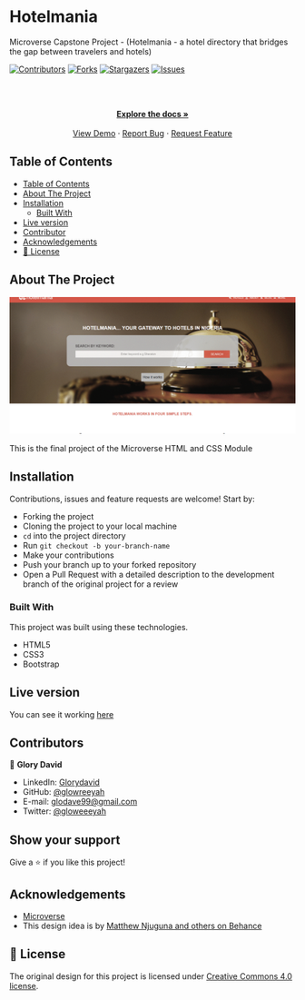 # Hotelmania
Microverse Capstone Project - (Hotelmania - a hotel directory that bridges the gap between travelers and hotels)

<!--
*** Thanks for checking out this README Template. If you have a suggestion that would
*** make this better, please fork the repo and create a pull request or simply open
*** an issue with the tag "enhancement".
*** Thanks again! Now go create something AMAZING! :D
-->

<!-- PROJECT SHIELDS -->
<!--
*** I'm using markdown "reference style" links for readability.
*** Reference links are enclosed in brackets [ ] instead of parentheses ( ).
*** See the bottom of this document for the declaration of the reference variables
*** for contributors-url, forks-url, etc. This is an optional, concise syntax you may use.
*** https://www.markdownguide.org/basic-syntax/#reference-style-links
-->
[![Contributors][contributors-shield]][contributors-url]
[![Forks][forks-shield]][forks-url]
[![Stargazers][stars-shield]][stars-url]
[![Issues][issues-shield]][issues-url]

<!-- PROJECT LOGO -->
<br />
<p align="center">
  <a href="https://github.com/glowreeyah/Hotelmania">
  </a>

  <br />
  <a href="https://github.com/glowreeyah/Hotelmania"><strong>Explore the docs »</strong></a>
  <br />
  <br />
  <a href="https://raw.githack.com/glowreeyah/Hotelmania/feature/main.html">View Demo</a>
  ·
  <a href="https://github.com/glowreeyah/Hotelmania/issues">Report Bug</a>
  ·
  <a href="https://github.com/glowreeyah/Hotelmania/issues">Request Feature</a>
</p>

<!-- TABLE OF CONTENTS -->
## Table of Contents

- [Table of Contents](#table-of-contents)
- [About The Project](#about-the-project)
- [Installation](#installation)
  - [Built With](#built-with)
- [Live version](#live-version)
- [Contributor](#contributor)
- [Acknowledgements](#acknowledgements)
- [📝 License](#license)

<!-- ABOUT THE PROJECT -->
## About The Project

[![Product Name Screen Shot][product-screenshot]](screenshot.gif)

This is the final project of the Microverse HTML and CSS Module

<!-- ABOUT THE PROJECT -->
## Installation
Contributions, issues and feature requests are welcome! Start by:
* Forking the project
* Cloning the project to your local machine
* `cd` into the project directory
* Run `git checkout -b your-branch-name`
* Make your contributions
* Push your branch up to your forked repository
* Open a Pull Request with a detailed description to the development branch of the original project for a review

### Built With
This project was built using these technologies.
* HTML5
* CSS3
* Bootstrap

<!-- LIVE VERSION -->
## Live version

You can see it working [here](https://raw.githack.com/glowreeyah/Hotelmania/feature/main.html)

<!-- CONTACT -->
## Contributors

👤 **Glory David** 
    
- LinkedIn: [Glorydavid](https://www.linkedin/glory-david) 
- GitHub: [@glowreeyah](https://github.com/glowreeyah)
- E-mail: glodave99@gmail.com
- Twitter: [@gloweeeyah](https://twitter.com/gloweeeyah)


## Show your support

Give a ⭐️ if you like this project!

<!-- ACKNOWLEDGEMENTS -->
## Acknowledgements
* [Microverse](https://www.microverse.org/)
* This design idea is by [Matthew Njuguna and others on Behance](https://www.behance.net/mathewnjuguna)

<!-- MARKDOWN LINKS & IMAGES -->
<!-- https://www.markdownguide.org/basic-syntax/#reference-style-links -->
[contributors-shield]: https://img.shields.io/github/contributors/glowreeyah/Hotelmania.svg?style=flat-square
[contributors-url]: https://github.com/glowreeyah/Hotelmania/graphs/contributors
[forks-shield]: https://img.shields.io/github/forks/glowreeyah/Hotelmania.svg?style=flat-square
[forks-url]: https://github.com/glowreeyah/Hotelmania/network/members
[stars-shield]: https://img.shields.io/github/stars/glowreeyah/Hotelmania.svg?style=flat-square
[stars-url]: https://github.com/glowreeyah/Hotelmania/stargazers
[issues-shield]: https://img.shields.io/github/issues/glowreeyah/Hotelmania.svg?style=flat-square
[issues-url]: https://github.com/glowreeyah/Hotelmania/issues
[product-screenshot]: screenshot.gif

## 📝 License

The original design for this project is licensed under [Creative Commons 4.0 license](https://creativecommons.org/licenses/by-nc/4.0/).

